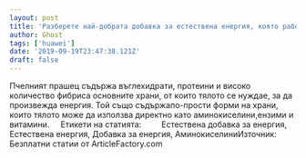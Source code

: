 ```yaml
---
layout: post
title: 'Разберете най-добрата добавка за естествена енергия, която работи най-добре за вас'
author: Ghost
tags: ['huawei']
date: '2019-09-19T23:47:38.121Z'
draft: false
---
```


Пчелният прашец съдържа въглехидрати, протеини и високо количество фибриса основните храни, от които тялото се нуждае, за да произвежда енергия. Той също съдържапо-прости форми на храни, които тялото може да използва директно като аминокиселини,ензими и витамини.     Етикети на статията:         Естествена добавка за енергия, Естествена енергия, Добавка за енергия, АминокиселиниИзточник: Безплатни статии от ArticleFactory.com
